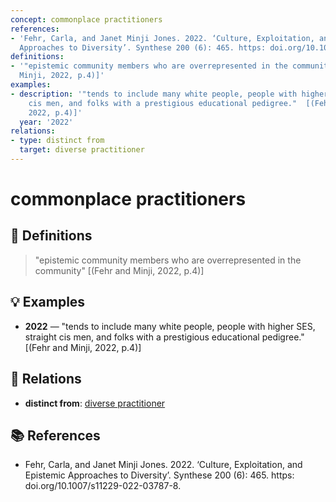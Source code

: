 ```yaml
---
concept: commonplace practitioners
references:
- 'Fehr, Carla, and Janet Minji Jones. 2022. ‘Culture, Exploitation, and Epistemic
  Approaches to Diversity’. Synthese 200 (6): 465. https: doi.org/10.1007/s11229-022-03787-8.'
definitions:
- '"epistemic community members who are overrepresented in the community" [(Fehr and
  Minji, 2022, p.4)]'
examples:
- description: '"tends to include many white people, people with higher SES, straight
    cis men, and folks with a prestigious educational pedigree."  [(Fehr and Minji,
    2022, p.4)]'
  year: '2022'
relations:
- type: distinct from
  target: diverse practitioner
---
```


# commonplace practitioners

## 📖 Definitions

> "epistemic community members who are overrepresented in the community" [(Fehr and Minji, 2022, p.4)]

## 💡 Examples

- **2022** — "tends to include many white people, people with higher SES, straight cis men, and folks with a prestigious educational pedigree."  [(Fehr and Minji, 2022, p.4)]

## 🔗 Relations

- **distinct from**: [diverse practitioner](./diverse-practitioner.md)

## 📚 References

- Fehr, Carla, and Janet Minji Jones. 2022. ‘Culture, Exploitation, and Epistemic Approaches to Diversity’. Synthese 200 (6): 465. https: doi.org/10.1007/s11229-022-03787-8.
